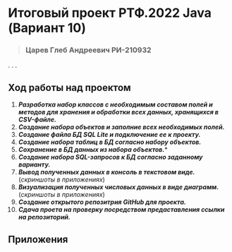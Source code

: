 # Итоговый проект РТФ.2022 Java (Вариант 10)
> ### Царев Глеб Андреевич РИ-210932
.
.
.
## Ход работы над проектом

1. ***Разработка набор классов с необходимым составом полей и методов для хранения и обработки всех данных, хранящихся в CSV-файле.***
2. ***Создание набора объектов и заполние всех необходимых полей.***
3. ***Создание файла БД SQL Lite и подключение ее к проекту.***
4. ***Создание набора таблиц в БД согласно набору объектов.***
5. ***Сохранение  в БД данных из набора объектов.****
6. ***Создание набора SQL-запросов к БД согласно заданному варианту.***
7. ***Вывод полученных данных в консоль в текстовом виде.*** (*скриншоты в приложениях*)
8. ***Визуализация полученных числовых данных в виде диаграмм.*** (*скриншоты в приложениях*)
9. ***Создание открытого репозитрия GitHub для проекта.***
10. ***Сдача проета на проверку посредством предаставления ссылки на репозиторий.***

## Приложения
